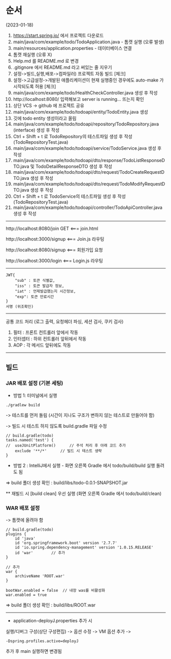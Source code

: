 # 순서
(2023-01-18)
1. https://start.spring.io/ 에서 프로젝트 다운로드
2. main/java/com/example/todo/TodoApplication.java - 톰캣 실행 (오류 발생)
3. main/resources/application.properties - 데이터베이스 연결
4. 톰캣 재실행 (오류 X)
5. Help.md 를 README.md 로 변경
6. .gitignore 에서 README.md 라고 써있는 줄 지우기
7. 설정->빌드,실행,배포->컴파일러) 프로젝트 자동 빌드 [체크]
8. 설정->고급설정->개발된 애플리케이션이 현재 실행중인 경우에도 auto-make 가 시작되도록 허용 [체크]
9. main/java/com/example/todo/HealthCheckController.java 생성 후 작성
10. http://localhost:8080/ 입력해보고 server is running... 뜨는지 확인
11. 상단 VCS -> github 에 프로젝트 공유
12. main/java/com/example/todo/todoapi/entity/TodoEntity.java 생성
13. 깃에 todo entity 생성이라고 올림
14. main/java/com/example/todo/todoapi/repository/TodoRepository.java (interface) 생성 후 작성
15. Ctrl + Shift + t 로 TodoRepository의 테스트파일 생성 후 작성 (TodoRepositoryTest.java)
16. main/java/com/example/todo/todoapi/service/TodoService.java 생성 후 작성
17. main/java/com/example/todo/todoapi/dto/response/TodoListResponseDTO.java 및 TodoDetailResponseDTO 생성 후 작성
18. main/java/com/example/todo/todoapi/dto/request/TodoCreateRequestDTO.java 생성 후 작성
19. main/java/com/example/todo/todoapi/dto/request/TodoModifyRequestDTO.java 생성 후 작성
20. Ctrl + Shift + t 로 TodoService의 테스트파일 생성 후 작성 (TodoRepositoryTest.java)
21. main/java/com/example/todo/todoapi/controller/TodoApiController.java 생성 후 작성

---
http://localhost:8080/join  GET    <=== join.html

http://localhost:3000/signup      <=== Join.js 라우팅

http://localhost:8080/signup    <=== 회원가입 요청

http://localhost:3000/login     <=== Login.js 라우팅

---
```
JWT{
    "sub" : 토큰 식별값,   
    "iss" : 토큰 발급자 정보,  
    "iat" : 언제발급했는지 시간정보,   
    "exp": 토큰 만료시간
}
서명 (위조확인)
```
---
공통 코드 처리 (로그 출력, 요청헤더 파싱, 세션 검사, 쿠키 검사)
1. 필터 : 프론트 컨트롤러 앞에서 작동
2. 인터셉터 : 하위 컨트롤러 앞뒤에서 작동
3. AOP : 각 메서드 앞뒤에도 작동
---

## 빌드
### JAR 배포 설정 (기본 세팅)

- 방법 1: 터미널에서 실행
```
./gradlew build
```
-> 테스트를 먼저 돌림 (시간이 지나도 구조가 변하지 않는 테스트로 만들어야 함)

-> 빌드 시 테스트 하지 않도록
build.gradle 파일 수정

```
// build.gradle(todo)
tasks.named('test') {
//	useJUnitPlatform()		// 주석 처리 후 아래 코드 추가
	exclude '**/*'		// 빌드 시 테스트 생략
}
```

- 방법 2 : IntelliJ에서 실행 - 화면 오른쪽 Gradle 에서 todo/build/build 실행 돌려도 됨

=> build 폴더 생성 확인 : build/libs/todo-0.0.1-SNAPSHOT.jar

** 재빌드 시 [build clean] 우선 실행 (화면 오른쪽 Gradle 에서 todo/build/clean)

### WAR 배포 설정 
-> 톰캣에 올려야 함
``` 
// build.gradle(todo)
plugins {
	id 'java'
	id 'org.springframework.boot' version '2.7.7'
	id 'io.spring.dependency-management' version '1.0.15.RELEASE'
	id 'war'        // 추가
}

// 추가
war {
	archiveName 'ROOT.war'
}

bootWar.enabled = false  // 내장 was를 비활성화
war.enabled = true
```
=> build 폴더 생성 확인 : build/libs/ROOT.war

---
- application-deployJ.properties 추가 시

실행/디버그 구성(상단 구성편집) -> 옵션 수정 -> VM 옵션 추가 -> 
```
-Dspring.profiles.active=deployJ
```
추가 후 main 실행하면 변경됨
